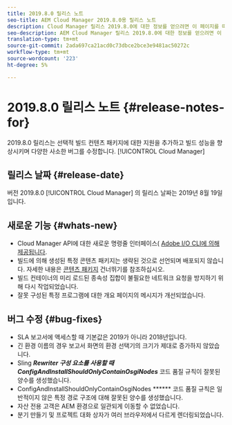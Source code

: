 ```yaml
---
title: 2019.8.0 릴리스 노트
seo-title: AEM Cloud Manager 2019.8.0용 릴리스 노트
description: Cloud Manager 릴리스 2019.8.0에 대한 정보를 얻으려면 이 페이지를 따르십시오.
seo-description: AEM Cloud Manager 릴리스 2019.8.0에 대한 정보를 얻으려면 이 페이지를 따르십시오.
translation-type: tm+mt
source-git-commit: 2ada697ca21acd0c73dbce2bce3e9481ac50272c
workflow-type: tm+mt
source-wordcount: '223'
ht-degree: 5%

---
```


# 2019.8.0 릴리스 노트 {#release-notes-for}

2019.8.0 릴리스는 선택적 빌드 컨텐츠 패키지에 대한 지원을 추가하고 빌드 성능을 향상시키며 다양한 사소한 버그를 수정합니다. [!UICONTROL Cloud Manager]

## 릴리스 날짜 {#release-date}

버전 2019.8.0 [!UICONTROL Cloud Manager] 의 릴리스 날짜는 2019년 8월 19일입니다.

## 새로운 기능 {#whats-new}

* Cloud Manager API에 대한 새로운 명령줄 인터페이스( [Adobe I/O CLI에 의해 제공됩니다](https://github.com/adobe/aio-cli-plugin-cloudmanager).
* 빌드에 의해 생성된 특정 콘텐츠 패키지는 생략된 것으로 선언되며 배포되지 않습니다. 자세한 내용은 [콘텐츠 패키지](/help/using/setting-up-project.md#skipping-content-packages) 건너뛰기를 참조하십시오.
* 빌드 컨테이너의 미리 로드된 종속성 집합이 불필요한 네트워크 요청을 방지하기 위해 다시 작업되었습니다.
* 잘못 구성된 특정 프로그램에 대한 개요 페이지의 메시지가 개선되었습니다.

## 버그 수정 {#bug-fixes}

* SLA 보고서에 액세스할 때 기본값은 2019가 아니라 2018년입니다.
* 긴 환경 이름의 경우 보고서 화면의 환경 선택기의 크기가 제대로 증가하지 않았습니다.
* Sling ***Rewriter 구성 요소를 사용할 때 ConfigAndInstallShouldOnlyContainOsgiNodes*** 코드 품질 규칙이 잘못된 양수를 생성했습니다.
* ConfigAndInstallShouldOnlyContainOsgiNodes ****** 코드 품질 규칙은 일반적이지 않은 특정 경로 구조에 대해 잘못된 양수를 생성했습니다.
* 자산 전용 고객은 AEM 환경으로 일관되게 이동할 수 없었습니다.
* 분기 만들기 및 프로젝트 대화 상자가 여러 브라우저에서 다르게 렌더링되었습니다.
